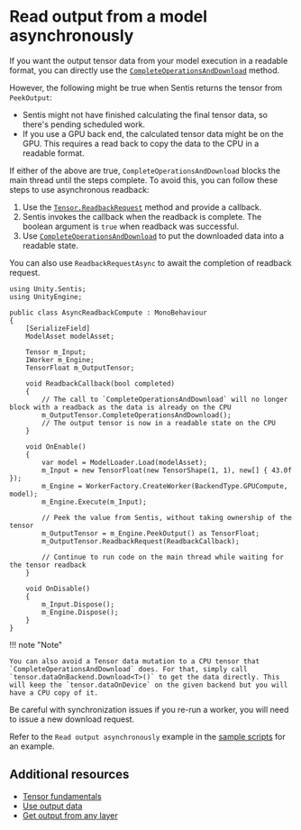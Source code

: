 # Read output from a model asynchronously

If you want the output tensor data from your model execution in a readable format, you can directly use the [`CompleteOperationsAndDownload`](xref:Unity.Sentis.Tensor.CompleteOperationsAndDownload) method.

However, the following might be true when Sentis returns the tensor from `PeekOutput`:
- Sentis might not have finished calculating the final tensor data, so there's pending scheduled work.
- If you use a GPU back end, the calculated tensor data might be on the GPU. This requires a read back to copy the data to the CPU in a readable format.

If either of the above are true, `CompleteOperationsAndDownload` blocks the main thread until the steps complete. To avoid this, you can follow these steps to use asynchronous readback:

1. Use the [`Tensor.ReadbackRequest`](xref:Unity.Sentis.Tensor.ReadbackRequest(Action{System.Boolean})) method and provide a callback.
2. Sentis invokes the callback when the readback is complete. The boolean argument is `true` when readback was successful.
3. Use [`CompleteOperationsAndDownload`](xref:Unity.Sentis.Tensor.CompleteOperationsAndDownload) to put the downloaded data into a readable state.

You can also use `ReadbackRequestAsync` to await the completion of readback request.
```
using Unity.Sentis;
using UnityEngine;

public class AsyncReadbackCompute : MonoBehaviour
{
    [SerializeField]
    ModelAsset modelAsset;

    Tensor m_Input;
    IWorker m_Engine;
    TensorFloat m_OutputTensor;

    void ReadbackCallback(bool completed)
    {
        // The call to `CompleteOperationsAndDownload` will no longer block with a readback as the data is already on the CPU
        m_OutputTensor.CompleteOperationsAndDownload();
        // The output tensor is now in a readable state on the CPU
    }

    void OnEnable()
    {
        var model = ModelLoader.Load(modelAsset);
        m_Input = new TensorFloat(new TensorShape(1, 1), new[] { 43.0f });
        m_Engine = WorkerFactory.CreateWorker(BackendType.GPUCompute, model);
        m_Engine.Execute(m_Input);

        // Peek the value from Sentis, without taking ownership of the tensor
        m_OutputTensor = m_Engine.PeekOutput() as TensorFloat;
        m_OutputTensor.ReadbackRequest(ReadbackCallback);

        // Continue to run code on the main thread while waiting for the tensor readback
    }

    void OnDisable()
    {
        m_Input.Dispose();
        m_Engine.Dispose();
    }
}

```

!!! note "Note"

    You can also avoid a Tensor data mutation to a CPU tensor that `CompleteOperationsAndDownload` does. For that, simply call `tensor.dataOnBackend.Download<T>()` to get the data directly. This will keep the `tensor.dataOnDevice` on the given backend but you will have a CPU copy of it.
Be careful with synchronization issues if you re-run a worker, you will need to issue a new download request.

Refer to the `Read output asynchronously` example in the [sample scripts](package-samples.md) for an example.

## Additional resources

- [Tensor fundamentals](tensor-fundamentals.md)
- [Use output data](use-model-output.md)
- [Get output from any layer](profile-a-model.md#get-output-from-any-layer)
